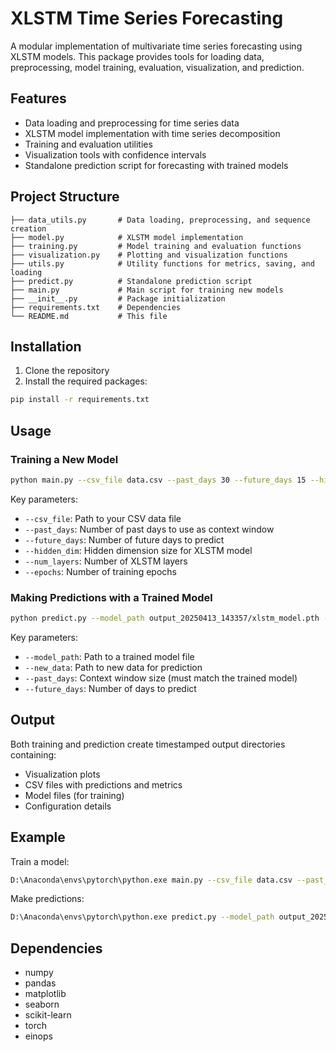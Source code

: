# XLSTM Time Series Forecasting

A modular implementation of multivariate time series forecasting using XLSTM models. This package provides tools for loading data, preprocessing, model training, evaluation, visualization, and prediction.

## Features

- Data loading and preprocessing for time series data
- XLSTM model implementation with time series decomposition
- Training and evaluation utilities
- Visualization tools with confidence intervals
- Standalone prediction script for forecasting with trained models

## Project Structure

```
├── data_utils.py       # Data loading, preprocessing, and sequence creation
├── model.py            # XLSTM model implementation
├── training.py         # Model training and evaluation functions
├── visualization.py    # Plotting and visualization functions
├── utils.py            # Utility functions for metrics, saving, and loading
├── predict.py          # Standalone prediction script
├── main.py             # Main script for training new models
├── __init__.py         # Package initialization
├── requirements.txt    # Dependencies
└── README.md           # This file
```

## Installation

1. Clone the repository
2. Install the required packages:

```bash
pip install -r requirements.txt
```

## Usage

### Training a New Model

```bash
python main.py --csv_file data.csv --past_days 30 --future_days 15 --hidden_dim 128 --num_layers 2 --dropout 0.2 --epochs 100 --batch_size 32 --learning_rate 0.001
```

Key parameters:
- `--csv_file`: Path to your CSV data file
- `--past_days`: Number of past days to use as context window
- `--future_days`: Number of future days to predict
- `--hidden_dim`: Hidden dimension size for XLSTM model
- `--num_layers`: Number of XLSTM layers
- `--epochs`: Number of training epochs

### Making Predictions with a Trained Model

```bash
python predict.py --model_path output_20250413_143357/xlstm_model.pth --new_data data.csv --past_days 30 --future_days 15
```

Key parameters:
- `--model_path`: Path to a trained model file
- `--new_data`: Path to new data for prediction
- `--past_days`: Context window size (must match the trained model)
- `--future_days`: Number of days to predict

## Output

Both training and prediction create timestamped output directories containing:
- Visualization plots
- CSV files with predictions and metrics
- Model files (for training)
- Configuration details

## Example

Train a model:
```bash
D:\Anaconda\envs\pytorch\python.exe main.py --csv_file data.csv --past_days 30 --future_days 15 --epochs 100
```

Make predictions:
```bash
D:\Anaconda\envs\pytorch\python.exe predict.py --model_path output_20250413_120000/xlstm_model.pth --new_data latest_stock_data.csv --future_days 30
```

## Dependencies

- numpy
- pandas
- matplotlib
- seaborn
- scikit-learn
- torch
- einops